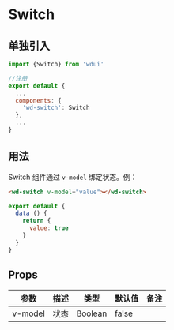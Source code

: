 # Switch

## 单独引入

```javascript
import {Switch} from 'wdui'

//注册
export default {
  ...
  components: {
    'wd-switch': Switch
  },
  ...
}
```

## 用法

Switch 组件通过 `v-model` 绑定状态。例：

```html
<wd-switch v-model="value"></wd-switch>
```
```javascript
export default {
  data () {
    return {
      value: true
    }
  }
}
```

## Props

| 参数    | 描述    | 类型      | 默认值   | 备注  |
|-------  |-------- |---------  |-------- |------ |
| v-model   | 状态   | Boolean   | false       |       |
